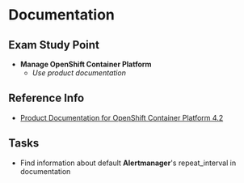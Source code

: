 # Documentation

## Exam Study Point

* **Manage OpenShift Container Platform**
    * _Use product documentation_

## Reference Info

* [Product Documentation for OpenShift Container Platform 4.2](https://access.redhat.com/documentation/en-us/openshift_container_platform/4.2/)

## Tasks

* Find information about default **Alertmanager**'s repeat_interval in documentation